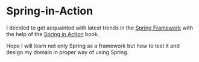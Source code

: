 # Spring-in-Action

I decided to get acquainted with latest trends in the [Spring Framework](http://spring.io) with the help of the [Spring in Action](https://www.manning.com/books/spring-in-action-fifth-edition) book.

Hope I will learn not only Spring as a framework but how to test it and design my domain in proper way of using Spring.

